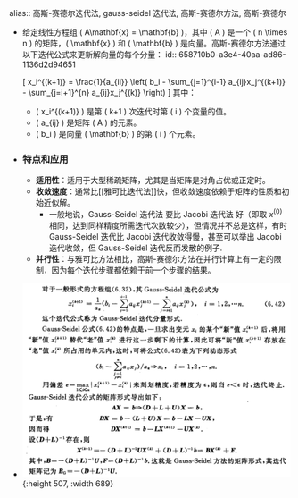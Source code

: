 alias:: 高斯-赛德尔迭代法, gauss-seidel 迭代法, 高斯-赛德尔方法,  高斯-赛德尔

- 给定线性方程组 \( A\mathbf{x} = \mathbf{b} \)，其中 \( A \) 是一个 \( n \times n \) 的矩阵，\( \mathbf{x} \) 和 \( \mathbf{b} \) 是向量。高斯-赛德尔方法通过以下迭代公式来更新解向量的每个分量：
  id:: 658710b0-a3e4-40aa-ad86-1136d2d94651
  
  \[ x_i^{(k+1)} = \frac{1}{a_{ii}} \left( b_i - \sum_{j=1}^{i-1} a_{ij}x_j^{(k+1)} - \sum_{j=i+1}^{n} a_{ij}x_j^{(k)} \right) \]
  其中：
	- \( x_i^{(k+1)} \) 是第 \( k+1 \) 次迭代时第 \( i \) 个变量的值。
	- \( a_{ij} \) 是矩阵 \( A \) 的元素。
	- \( b_i \) 是向量 \( \mathbf{b} \) 的第 \( i \) 个元素。
- ### 特点和应用
	- **适用性**：适用于大型稀疏矩阵，尤其是当矩阵是对角占优或正定时。
	- **收敛速度**：通常比[[雅可比迭代法]]快，但收敛速度依赖于矩阵的性质和初始近似解。
		- 一般地说，Gauss-Seidel 迭代法 要比 Jacobi 迭代法 好（即取 $x^{(0)}$ 相同，达到同样精度所需迭代次数较少），但情况并不总是这样，有时 Gauss-Seidel 迭代比 Jacobi 迭代收敛得慢，甚至可以举出 Jacobi 迭代收敛，但 Gauss-Seidel 迭代反而发散的例子.
	- **并行性**：与雅可比方法相比，高斯-赛德尔方法在并行计算上有一定的限制，因为每个迭代步骤都依赖于前一个步骤的结果。
- ![image.png](../assets/image_1703252564172_0.png){:height 507, :width 689}
